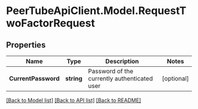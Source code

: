 # PeerTubeApiClient.Model.RequestTwoFactorRequest

## Properties

Name | Type | Description | Notes
------------ | ------------- | ------------- | -------------
**CurrentPassword** | **string** | Password of the currently authenticated user | [optional] 

[[Back to Model list]](../README.md#documentation-for-models) [[Back to API list]](../README.md#documentation-for-api-endpoints) [[Back to README]](../README.md)


